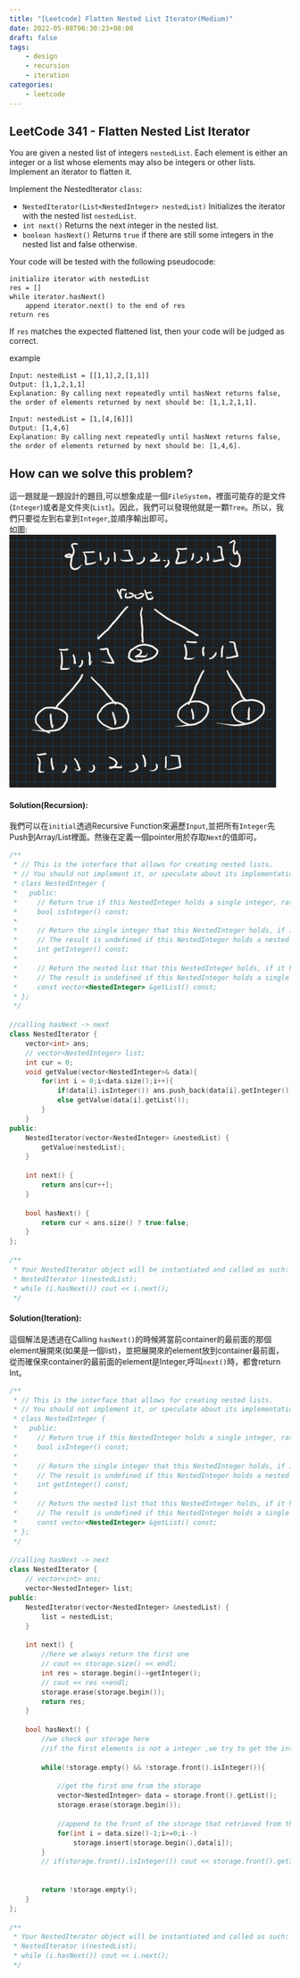 ```yaml
---
title: "[Leetcode] Flatten Nested List Iterator(Medium)"
date: 2022-05-08T06:30:23+08:00
draft: false
tags:
    - design
    - recursion
    - iteration
categories:
    - leetcode
---
```


## LeetCode 341 - Flatten Nested List Iterator
You are given a nested list of integers `nestedList`. Each element is either an integer or a list whose elements may also be integers or other lists. Implement an iterator to flatten it.

Implement the NestedIterator `class`:
* `NestedIterator(List<NestedInteger> nestedList)` Initializes the iterator with the nested list `nestedList`.
* `int next()` Returns the next integer in the nested list.
* `boolean hasNext()` Returns `true` if there are still some integers in the nested list and false otherwise.

Your code will be tested with the following pseudocode:
```
initialize iterator with nestedList
res = []
while iterator.hasNext()
    append iterator.next() to the end of res
return res
```
If `res` matches the expected flattened list, then your code will be judged as correct.

example
```
Input: nestedList = [[1,1],2,[1,1]]
Output: [1,1,2,1,1]
Explanation: By calling next repeatedly until hasNext returns false, the order of elements returned by next should be: [1,1,2,1,1].
```
```
Input: nestedList = [1,[4,[6]]]
Output: [1,4,6]
Explanation: By calling next repeatedly until hasNext returns false, the order of elements returned by next should be: [1,4,6].
```

## How can we solve this problem?
這一題就是一題設計的題目,可以想象成是一個`FileSystem`，裡面可能存的是文件(`Integer`)或者是文件夾(`List`)。因此，我們可以發現他就是一顆`Tree`。所以，我們只要從左到右拿到`Integer`,並順序輸出即可。  
如圖:  
![helper](/imgs/leetcodesHelper/341-helper.png)

#### Solution(Recursion):
我們可以在`initial`透過Recursive Function來遍歷`Input`,並把所有`Integer`先Push到Array/List裡面。然後在定義一個pointer用於存取`Next`的值即可。
```c++
/**
 * // This is the interface that allows for creating nested lists.
 * // You should not implement it, or speculate about its implementation
 * class NestedInteger {
 *   public:
 *     // Return true if this NestedInteger holds a single integer, rather than a nested list.
 *     bool isInteger() const;
 *
 *     // Return the single integer that this NestedInteger holds, if it holds a single integer
 *     // The result is undefined if this NestedInteger holds a nested list
 *     int getInteger() const;
 *
 *     // Return the nested list that this NestedInteger holds, if it holds a nested list
 *     // The result is undefined if this NestedInteger holds a single integer
 *     const vector<NestedInteger> &getList() const;
 * };
 */

//calling hasNext -> next
class NestedIterator {
    vector<int> ans;
    // vector<NestedInteger> list;
    int cur = 0;
    void getValue(vector<NestedInteger>& data){
        for(int i = 0;i<data.size();i++){
            if(data[i].isInteger()) ans.push_back(data[i].getInteger());
            else getValue(data[i].getList());
        }
    }
public:
    NestedIterator(vector<NestedInteger> &nestedList) {
        getValue(nestedList);
    }
    
    int next() {
        return ans[cur++];
    }
    
    bool hasNext() {
        return cur < ans.size() ? true:false;
    }
};

/**
 * Your NestedIterator object will be instantiated and called as such:
 * NestedIterator i(nestedList);
 * while (i.hasNext()) cout << i.next();
 */
```

#### Solution(Iteration):
這個解法是透過在Calling `hasNext()`的時候將當前container的最前面的那個element展開來(如果是一個list)，並把展開來的element放到container最前面，從而確保來container的最前面的element是Integer,呼叫`next()`時，都會return Int。
```c++
/**
 * // This is the interface that allows for creating nested lists.
 * // You should not implement it, or speculate about its implementation
 * class NestedInteger {
 *   public:
 *     // Return true if this NestedInteger holds a single integer, rather than a nested list.
 *     bool isInteger() const;
 *
 *     // Return the single integer that this NestedInteger holds, if it holds a single integer
 *     // The result is undefined if this NestedInteger holds a nested list
 *     int getInteger() const;
 *
 *     // Return the nested list that this NestedInteger holds, if it holds a nested list
 *     // The result is undefined if this NestedInteger holds a single integer
 *     const vector<NestedInteger> &getList() const;
 * };
 */

//calling hasNext -> next
class NestedIterator {
    // vector<int> ans;
    vector<NestedInteger> list;
public:
    NestedIterator(vector<NestedInteger> &nestedList) {
        list = nestedList;
    }
    
    int next() {
        //here we always return the first one
        // cout << storage.size() << endl;
        int res = storage.begin()->getInteger();
        // cout << res <<endl;
        storage.erase(storage.begin());
        return res;
    }
    
    bool hasNext() {
        //we check our storage here
        //if the first elements is not a integer ,we try to get the interget from the list and append to our storage
        
        while(!storage.empty() && !storage.front().isInteger()){

            //get the first one from the storage
            vector<NestedInteger> data = storage.front().getList();
            storage.erase(storage.begin());
            
            //append to the front of the storage that retrieved from the list
            for(int i = data.size()-1;i>=0;i--)
                storage.insert(storage.begin(),data[i]);
        }
        // if(storage.front().isInteger()) cout << storage.front().getInteger();

        
        return !storage.empty();
    }
};

/**
 * Your NestedIterator object will be instantiated and called as such:
 * NestedIterator i(nestedList);
 * while (i.hasNext()) cout << i.next();
 */
```


